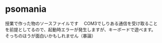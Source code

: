 # psomania
授業で作った物のソースファイルです　
COM3でしりある通信を受け取ることを前提としてるので、起動時エラーが発生しますが、キーボードで遊べます。
そっちのほうが面白いかもしれません（暴論）
